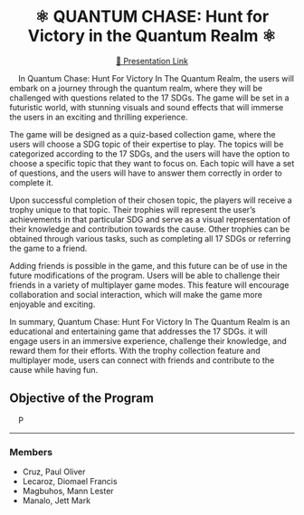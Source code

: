 <h1 align="center">⚛️ QUANTUM CHASE: Hunt for Victory in the Quantum Realm ⚛️</h1>
<p align="center"><a href="https://www.canva.com/design/DAFedGS14eA/W8FWSCztmba1uBR1722geg/view?utm_content=DAFedGS14eA&utm_campaign=designshare&utm_medium=link2&utm_source=sharebutton">🔗 Presentation Link</a></p>

<p>&nbsp;&nbsp;&nbsp;&nbsp;In Quantum Chase: Hunt For Victory In The Quantum Realm, the users will embark on a journey through the quantum realm, where they will be challenged with questions related to the 17 SDGs. The game will be set in a futuristic world, with stunning visuals and sound effects that will immerse the users in an exciting and thrilling experience.</p>
<p>The game will be designed as a quiz-based collection game, where the users will choose a SDG topic of their expertise to play. The topics will be categorized according to the 17 SDGs, and the users will have the option to choose a specific topic that they want to focus on. Each topic will have a set of questions, and the users will have to answer them correctly in order to complete it.</p>
<p>Upon successful completion of their chosen topic, the players will receive a trophy unique to that topic. Their trophies will represent the user’s achievements in that particular SDG and serve as a visual representation of their knowledge and contribution towards the cause. Other trophies can be obtained through various tasks, such as completing all 17 SDGs or referring the game to a friend.</p>
<p>Adding friends is possible in the game, and this future can be of use in the future modifications of the program. Users will be able to challenge their friends in a variety of multiplayer game modes. This feature will encourage collaboration and social interaction, which will make the game more enjoyable and exciting.</p>
<p>In summary, Quantum Chase: Hunt For Victory In The Quantum Realm is an educational and entertaining game that addresses the 17 SDGs. it will engage users in an immersive experience, challenge their knowledge, and reward them for their efforts. With the trophy collection feature and multiplayer mode, users can connect with friends and contribute to the cause while having fun.</p>

<h2>Objective of the Program</h2>
<p>&nbsp;&nbsp;&nbsp;&nbsp;P</p>

<hr>

<h3>Members</h3>
<ul>
  <li>Cruz, Paul Oliver</li>
  <li>Lecaroz, Diomael Francis</li>
  <li>Magbuhos, Mann Lester</li>
  <li>Manalo, Jett Mark</li>
</ul>
